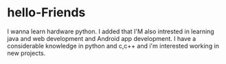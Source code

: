 # hello-Friends
I wanna learn hardware python.
I added that I'M also intrested in learning java and web development and Android app development.
I have a considerable knowledge in python and c,c++ and i'm interested working in new projects.
